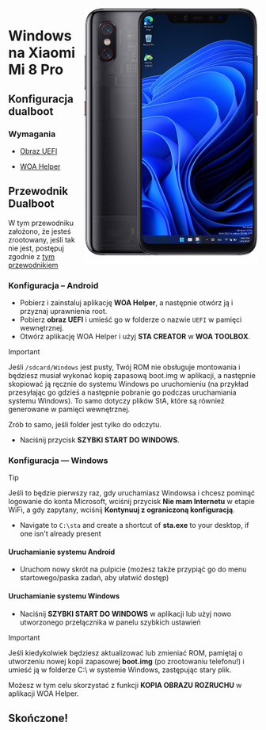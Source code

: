 <img align="right" src="https://github.com/n00b69/woa-equuleus/blob/main/equuleus.png" width="350" alt="Windows 11 running on equuleus">

# Windows na Xiaomi Mi 8 Pro

## Konfiguracja dualboot

### Wymagania
- [Obraz UEFI](https://github.com/n00b69/woa-equuleus/releases/tag/UEFI)

- [WOA Helper](https://github.com/Marius586/WoA-Helper-update/releases/tag/WOA)

## Przewodnik Dualboot
W tym przewodniku założono, że jesteś zrootowany, jeśli tak nie jest, postępuj zgodnie z [tym przewodnikiem](root.md)

### Konfiguracja – Android
- Pobierz i zainstaluj aplikację **WOA Helper**, a następnie otwórz ją i przyznaj uprawnienia root.
- Pobierz **obraz UEFI** i umieść go w folderze o nazwie `UEFI` w pamięci wewnętrznej.
- Otwórz aplikację WOA Helper i użyj **STA CREATOR** w **WOA TOOLBOX**.
> [!Important]
> Jeśli `/sdcard/Windows` jest pusty, Twój ROM nie obsługuje montowania i będziesz musiał wykonać kopię zapasową boot.img w aplikacji, a następnie skopiować ją ręcznie do systemu Windows po uruchomieniu (na przykład przesyłając go gdzieś a następnie pobranie go podczas uruchamiania systemu Windows). To samo dotyczy plików StA, które są również generowane w pamięci wewnętrznej.
>
> Zrób to samo, jeśli folder jest tylko do odczytu.
- Naciśnij przycisk **SZYBKI START DO WINDOWS**.

### Konfiguracja — Windows
> [!Tip]
> Jeśli to będzie pierwszy raz, gdy uruchamiasz Windowsa i chcesz pominąć logowanie do konta Microsoft, wciśnij przycisk **Nie mam Internetu** w etapie WiFi, a gdy zapytany, wciśnij **Kontynuuj z ograniczoną konfiguracją**.
- Navigate to `C:\sta` and create a shortcut of **sta.exe** to your desktop, if one isn't already present

#### Uruchamianie systemu Android
- Uruchom nowy skrót na pulpicie (możesz także przypiąć go do menu startowego/paska zadań, aby ułatwić dostęp)

#### Uruchamianie systemu Windows
- Naciśnij **SZYBKI START DO WINDOWS** w aplikacji lub użyj nowo utworzonego przełącznika w panelu szybkich ustawień

> [!Important]
> Jeśli kiedykolwiek będziesz aktualizować lub zmieniać ROM, pamiętaj o utworzeniu nowej kopii zapasowej **boot.img** (po zrootowaniu telefonu!) i umieść ją w folderze C:\ w systemie Windows, zastępując stary plik.
>
> Możesz w tym celu skorzystać z funkcji **KOPIA OBRAZU ROZRUCHU** w aplikacji WOA Helper.

## Skończone!



















